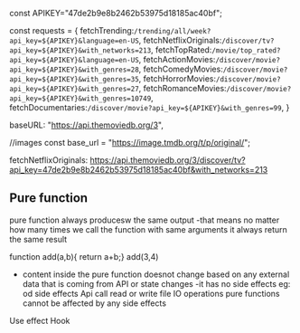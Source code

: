   const APIKEY="47de2b9e8b2462b53975d18185ac40bf";

const requests = {
    fetchTrending:`/trending/all/week?api_key=${APIKEY}&language=en-US`,
    fetchNetflixOriginals:`/discover/tv?api_key=${APIKEY}&with_networks=213`,
    fetchTopRated:`/movie/top_rated?api_key=${APIKEY}&language=en-US`,
    fetchActionMovies:`/discover/movie?api_key=${APIKEY}&with_genres=28`,
    fetchComedyMovies:`/discover/movie?api_key=${APIKEY}&with_genres=35`,
    fetchHorrorMovies:`/discover/movie?api_key=${APIKEY}&with_genres=27`,
    fetchRomanceMovies:`/discover/movie?api_key=${APIKEY}&with_genres=10749`,
    fetchDocumentaries:`/discover/movie?api_key=${APIKEY}&with_genres=99`,
}

  baseURL: "https://api.themoviedb.org/3",


//images
  const base_url = "https://image.tmdb.org/t/p/original/";

 fetchNetflixOriginals: https://api.themoviedb.org/3/discover/tv?api_key=47de2b9e8b2462b53975d18185ac40bf&with_networks=213


Pure function 
-------------
pure function always producesw the same output
-that means no matter how many times we call the function with same arguments
it always return the same result

function add(a,b){
return a+b;}
add(3,4)


- content inside the pure function doesnot change based on any external data that is coming  from API or state changes
-it has no side effects
eg: od side effects Api call read or write file IO operations
pure functions cannot be affected by any side effects




Use effect Hook